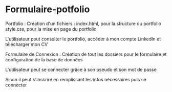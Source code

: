 
# Formulaire-potfolio

Portfolio :
Création d'un fichiers : index.html, pour la structure du portfolio
                         style.css, pour la mise en page du portfolio
                         
L'utilisateur peut consulter le portfolio, accéder à mon compte LinkedIn et télécharger mon CV
                     


Formulaire de Connexion :
Création de tout les dossiers pour le formulaire et configuration de la base de données

L'utilisateur peut se connecter grâce à son pseudo et son mot de passe

Sinon il peut s'inscrire en remplissant les infos nécessaires puis se connecter
